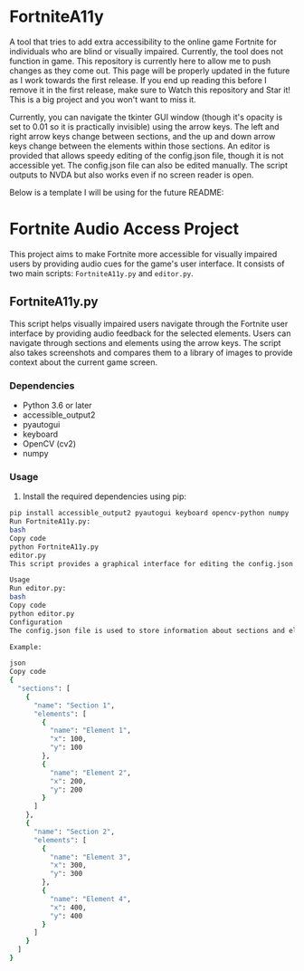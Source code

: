 # FortniteA11y
A tool that tries to add extra accessibility to the online game Fortnite for individuals who are blind or visually impaired. Currently, the tool does not function in game. This repository is currently here to allow me to push changes as they come out. This page will be properly updated in the future as I work towards the first release. If you end up reading this before I remove it in the first release, make sure to Watch this repository and Star it! This is a big project and you won't want to miss it.

Currently, you can navigate the tkinter GUI window (though it's opacity is set to 0.01 so it is practically invisible) using the arrow keys. The left and right arrow keys change between sections, and the up and down arrow keys change between the elements within those sections. An editor is provided that allows speedy editing of the config.json file, though it is not accessible yet. The config.json file can also be edited manually. The script outputs to NVDA but also works even if no screen reader is open.

Below is a template I will be using for the future README:

# Fortnite Audio Access Project

This project aims to make Fortnite more accessible for visually impaired users by providing audio cues for the game's user interface. It consists of two main scripts: `FortniteA11y.py` and `editor.py`.

## FortniteA11y.py

This script helps visually impaired users navigate through the Fortnite user interface by providing audio feedback for the selected elements. Users can navigate through sections and elements using the arrow keys. The script also takes screenshots and compares them to a library of images to provide context about the current game screen.

### Dependencies

- Python 3.6 or later
- accessible_output2
- pyautogui
- keyboard
- OpenCV (cv2)
- numpy

### Usage

1. Install the required dependencies using pip:

```bash
pip install accessible_output2 pyautogui keyboard opencv-python numpy
Run FortniteA11y.py:
bash
Copy code
python FortniteA11y.py
editor.py
This script provides a graphical interface for editing the config.json file, which stores information about sections and elements in the Fortnite user interface. Users can add, edit, and remove sections and elements using the editor.

Usage
Run editor.py:
bash
Copy code
python editor.py
Configuration
The config.json file is used to store information about sections and elements in the Fortnite user interface. The file contains an array of sections, each with a name and an array of elements. Each element has a name, an X coordinate, and a Y coordinate.

Example:

json
Copy code
{
  "sections": [
    {
      "name": "Section 1",
      "elements": [
        {
          "name": "Element 1",
          "x": 100,
          "y": 100
        },
        {
          "name": "Element 2",
          "x": 200,
          "y": 200
        }
      ]
    },
    {
      "name": "Section 2",
      "elements": [
        {
          "name": "Element 3",
          "x": 300,
          "y": 300
        },
        {
          "name": "Element 4",
          "x": 400,
          "y": 400
        }
      ]
    }
  ]
}
